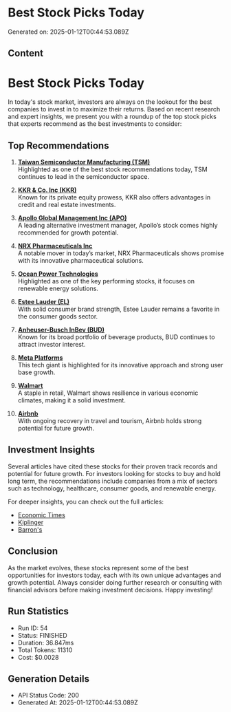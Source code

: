 # Best Stock Picks Today
Generated on: 2025-01-12T00:44:53.089Z

## Content
# Best Stock Picks Today

In today's stock market, investors are always on the lookout for the best companies to invest in to maximize their returns. Based on recent research and expert insights, we present you with a roundup of the top stock picks that experts recommend as the best investments to consider:

## Top Recommendations

1. **[Taiwan Semiconductor Manufacturing (TSM)](https://money.usnews.com/investing/stocks)**  
   Highlighted as one of the best stock recommendations today, TSM continues to lead in the semiconductor space.

2. **[KKR & Co. Inc (KKR)](https://money.usnews.com/investing/stocks)**  
   Known for its private equity prowess, KKR also offers advantages in credit and real estate investments.

3. **[Apollo Global Management Inc (APO)](https://money.usnews.com/investing/stocks)**  
   A leading alternative investment manager, Apollo’s stock comes highly recommended for growth potential.

4. **[NRX Pharmaceuticals Inc](https://money.usnews.com/investing/stocks/todays-top-50)**  
   A notable mover in today’s market, NRX Pharmaceuticals shows promise with its innovative pharmaceutical solutions.

5. **[Ocean Power Technologies](https://money.usnews.com/investing/stocks/todays-top-50)**  
   Highlighted as one of the key performing stocks, it focuses on renewable energy solutions.

6. **[Estee Lauder (EL)](https://www.morningstar.com/stocks/10-best-companies-invest-now)**  
   With solid consumer brand strength, Estee Lauder remains a favorite in the consumer goods sector.

7. **[Anheuser-Busch InBev (BUD)](https://www.morningstar.com/stocks/10-best-companies-invest-now)**  
   Known for its broad portfolio of beverage products, BUD continues to attract investor interest.

8. **[Meta Platforms](https://www.investors.com/research/best-stocks-to-buy-now/)**  
   This tech giant is highlighted for its innovative approach and strong user base growth.

9. **[Walmart](https://www.nerdwallet.com/article/investing/best-performing-stocks)**  
   A staple in retail, Walmart shows resilience in various economic climates, making it a solid investment.

10. **[Airbnb](https://www.fool.com/investing/top-stocks-to-buy-and-hold/)**  
   With ongoing recovery in travel and tourism, Airbnb holds strong potential for future growth.

## Investment Insights

Several articles have cited these stocks for their proven track records and potential for future growth. For investors looking for stocks to buy and hold long term, the recommendations include companies from a mix of sectors such as technology, healthcare, consumer goods, and renewable energy.

For deeper insights, you can check out the full articles:
- [Economic Times](https://m.economictimes.com/markets/stocks/recos)
- [Kiplinger](https://www.kiplinger.com/investing/my-top-10-stock-picks-for-2025)
- [Barron's](https://www.barrons.com/market-data/stocks/stock-picks)

## Conclusion

As the market evolves, these stocks represent some of the best opportunities for investors today, each with its own unique advantages and growth potential. Always consider doing further research or consulting with financial advisors before making investment decisions. Happy investing!

## Run Statistics
- Run ID: 54
- Status: FINISHED
- Duration: 36.847ms
- Total Tokens: 11310
- Cost: $0.0028

## Generation Details
- API Status Code: 200
- Generated At: 2025-01-12T00:44:53.089Z